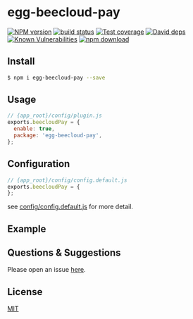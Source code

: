 # egg-beecloud-pay

[![NPM version][npm-image]][npm-url]
[![build status][travis-image]][travis-url]
[![Test coverage][codecov-image]][codecov-url]
[![David deps][david-image]][david-url]
[![Known Vulnerabilities][snyk-image]][snyk-url]
[![npm download][download-image]][download-url]

[npm-image]: https://img.shields.io/npm/v/egg-beecloud-pay.svg?style=flat-square
[npm-url]: https://npmjs.org/package/egg-beecloud-pay
[travis-image]: https://img.shields.io/travis/eggjs/egg-beecloud-pay.svg?style=flat-square
[travis-url]: https://travis-ci.org/eggjs/egg-beecloud-pay
[codecov-image]: https://img.shields.io/codecov/c/github/eggjs/egg-beecloud-pay.svg?style=flat-square
[codecov-url]: https://codecov.io/github/eggjs/egg-beecloud-pay?branch=master
[david-image]: https://img.shields.io/david/eggjs/egg-beecloud-pay.svg?style=flat-square
[david-url]: https://david-dm.org/eggjs/egg-beecloud-pay
[snyk-image]: https://snyk.io/test/npm/egg-beecloud-pay/badge.svg?style=flat-square
[snyk-url]: https://snyk.io/test/npm/egg-beecloud-pay
[download-image]: https://img.shields.io/npm/dm/egg-beecloud-pay.svg?style=flat-square
[download-url]: https://npmjs.org/package/egg-beecloud-pay

<!--
Description here.
-->

## Install

```bash
$ npm i egg-beecloud-pay --save
```

## Usage

```js
// {app_root}/config/plugin.js
exports.beecloudPay = {
  enable: true,
  package: 'egg-beecloud-pay',
};
```

## Configuration

```js
// {app_root}/config/config.default.js
exports.beecloudPay = {
};
```

see [config/config.default.js](config/config.default.js) for more detail.

## Example

<!-- example here -->

## Questions & Suggestions

Please open an issue [here](https://github.com/eggjs/egg/issues).

## License

[MIT](LICENSE)
